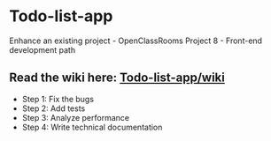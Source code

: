 # Todo-list-app
Enhance an existing project - OpenClassRooms Project 8 - Front-end development path

## Read the wiki here: [Todo-list-app/wiki](https://github.com/FotieMConstant/Todo-list-app/wiki)

* Step 1: Fix the bugs
* Step 2: Add tests
* Step 3: Analyze performance
* Step 4: Write technical documentation
